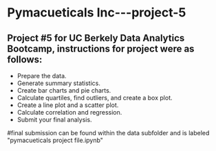 # Pymacueticals Inc---project-5
## Project #5 for UC Berkely Data Analytics Bootcamp, instructions for project were as follows:
- Prepare the data.
- Generate summary statistics.
- Create bar charts and pie charts.
- Calculate quartiles, find outliers, and create a box plot.
- Create a line plot and a scatter plot.
- Calculate correlation and regression.
- Submit your final analysis.

#final submission can be found within the data subfolder and is labeled "pymacueticals project file.ipynb"
